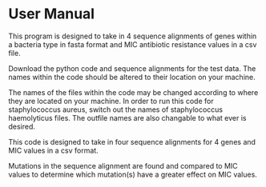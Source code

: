 # User Manual
This program is designed to take in 4 sequence alignments of genes within a bacteria type in fasta format and MIC antibiotic resistance values in a csv file.

Download the python code and sequence alignments for the test data.  The names within the code should be altered to their location on your machine.

The names of the files within the code may be changed according to where they are located on your machine.  In order to run this code for  staphylococcus aureus, switch out the names of staphylococcus haemolyticus files.  The outfile names are also changable to what ever is desired.

This code is designed to take in four sequence alignments for 4 genes and MIC values in a csv format.

Mutations in the sequence alignment are found and compared to MIC values to determine which mutation(s) have a greater effect on MIC values.
